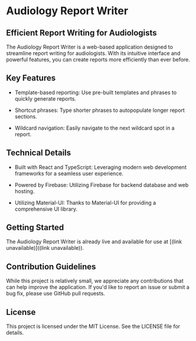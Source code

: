 # Audiology Report Writer

## Efficient Report Writing for Audiologists

The Audiology Report Writer is a web-based application designed to streamline report writing for audiologists. With its intuitive interface and powerful features, you can create reports more efficiently than ever before.

## Key Features

- Template-based reporting: Use pre-built templates and phrases to quickly generate reports.

- Shortcut phrases: Type shorter phrases to autopopulate longer report sections.

- Wildcard navigation: Easily navigate to the next wildcard spot in a report.

## Technical Details

- Built with React and TypeScript: Leveraging modern web development frameworks for a seamless user experience.

- Powered by Firebase: Utilizing Firebase for backend database and web hosting.

- Utilizing Material-UI: Thanks to Material-UI for providing a comprehensive UI library.

## Getting Started

The Audiology Report Writer is already live and available for use at [(link unavailable)]((link unavailable)).

## Contribution Guidelines
While this project is relatively small, we appreciate any contributions that can help improve the application. If you'd like to report an issue or submit a bug fix, please use GitHub pull requests.

## License

This project is licensed under the MIT License. See the LICENSE file for details.
